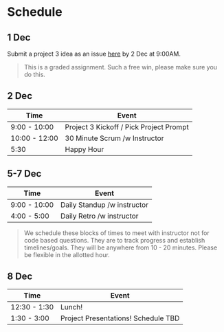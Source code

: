 # Schedule

## 1 Dec
Submit a project 3 idea as an issue [here](https://github.com/ga-wdi-exercises/project3/issues) by 2 Dec at 9:00AM.

> This is a graded assignment. Such a free win, please make sure you do this.

## 2 Dec
| Time          | Event                                   |
|---------------|-----------------------------------------|
| 9:00 - 10:00  | Project 3 Kickoff / Pick Project Prompt |
| 10:00 - 12:00 | 30 Minute Scrum /w Instructor           |
| 5:30          | Happy Hour                              |

## 5-7 Dec
| Time         | Event                       |
|--------------|-----------------------------|
| 9:00 - 10:00 | Daily Standup /w instructor |
| 4:00 - 5:00  | Daily Retro /w instructor   |

> We schedule these blocks of times to meet with instructor not for code based questions. They are to track progress and establish timelines/goals. They will be anywhere from 10 - 20 minutes. Please be flexible in the allotted hour.

## 8 Dec
| Time         | Event                               |
|--------------|-------------------------------------|
| 12:30 - 1:30 | Lunch!                              |
| 1:30 - 3:00  | Project Presentations! Schedule TBD |


